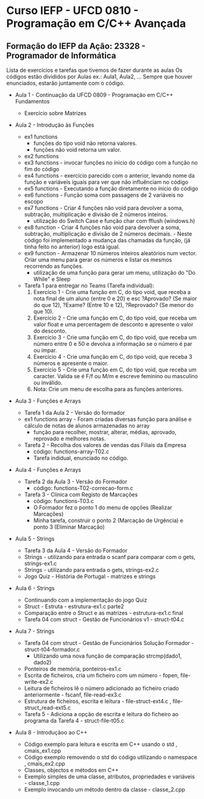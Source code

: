 # Curso IEFP - UFCD 0810 - Programação em C/C++ Avançada


## Formação do IEFP da Ação: 23328 - Programador de Informática 

Lista de exercícios e tarefas que tivemos de fazer durante as aulas
Os códigos estão divididos por Aulas ex.: Aula1, Aula2, ...
Sempre que houver enunciados, estarão juntamente com o código.

- Aula 1 - Continuação da UFCD 0809 - Programação em C/C++ Fundamentos
    - Exercício sobre Matrizes

- Aula 2 - Introdução às Funções
    - ex1 functions
        - funções do tipo void não retorna valores.
        - funções não void retorna um valor.
    - ex2 functions
    - ex3 functions - invocar funções no ínicio do código com a função no fim do código
    - ex4 functions - exercício parecido com o anterior, levando nome da função e variáveis iguais para ver que não influênciam no código
    - ex5 functions - Executando a função diretamente no ínicio do código
    - ex6 functions - Função soma com passagens de 2 variáveis no escopo
    - ex7 functions - Criar 4 funções não void para devolver a soma, subtração, multiplicação e divisão de 2 números inteiros.
        - utilização do Switch Case e função char com fflush (windows.h)
    - ex8 function - Criar 4 funções não void para devolver a soma, subtração, multiplicação e divisão de 2 números decimais.
                    - Neste código foi implementado a mudança das chamadas da função, (já tinha feito no anterior) logo está igual.
    - ex9 function - Armazenar 10 números inteiros aleatórios num vector. Criar uma menu para gerar os números e listar os mesmos recorrendo as funções.
        - utilização de uma função para gerar um menu, utilização do "Do While" e Sleep
    - Tarefa 1 para entregar no Teams (Tarefa individual):
        1. Exercício 1 - Crie uma função em C, do tipo void, que receba a nota final de um aluno (entre 0 e 20) e esc
            ?Aprovado? (Se maior do que 12), ?Exame? (Entre 10 e 12), ?Reprovado? (Se menor do que 10).
        2. Exercício 2 - Crie uma função em C, do tipo void, que receba um valor float e uma percentagem de desconto e
            apresente o valor do desconto.
        3. Exercício 3 - Crie uma função em C, do tipo void, que receba um número entre 0 e 50 e devolva a informação se o
            número é par ou ímpar.
        4. Exercício 4 - Crie uma função em C, do tipo void, que receba 3 números e apresente o maior.
        5. Exercício 5 - Crie uma função em C, do tipo void, que receba um caracter. Valida se é F/f ou M/m e escreve
            feminino ou masculino ou inválido.
        6. Nota: Crie um menu de escolha para as funções anteriores.

- Aula 3 - Funções e Arrays
    - Tarefa 1 da Aula 2 - Versão do formador
    - ex1 functions array - Foram criadas diversas função para análise e cálculo de notas de alunos armazenadas no array
        - função para recolher, mostrar, alterar, médias, aprovado, reprovado e melhores notas.
    - Tarefa 2 - Recolha dos valores de vendas das Filiais da Empresa
        - código: functions-array-T02.c
        - Tarefa indidual, enunciado no código.

- Aula 4 - Funções e Arrays
    - Tarefa 2 da Aula 3 - Versão do Formador
        - código: functions-T02-correcao-form.c
    - Tarefa 3 - Clínica com Registo de Marcações
        - código: functions-T03.c
        - O Formador fez o ponto 1 do menu de opções (Realizar Marcações)
        - Minha tarefa, construir o ponto 2 (Marcação de Urgência) e ponto 3 (Eliminar Marcação)

- Aula 5 - Strings
    - Tarefa 3 da Aula 4 - Versão do Formador
    - Strings - utilizando para entrada o scanf para comparar com o gets, strings-ex1.c
    - Strings - utilizando para entrada o gets, strings-ex2.c
    - Jogo Quiz - História de Portugal - matrizes e strings

- Aula 6 - Strings
    - Continuando com a implementação do jogo Quiz
    - Struct - Estruta - estrutura-ex1.c parte2
    - Comparação entre o Struct e as matrizes - estrutura-ex1.c final
    - Tarefa 04 com struct - Gestão de Funcionários v1 - struct-t04.c

- Aula 7 - Strings
    - Tarefa 04 com struct - Gestão de Funcionários Solução Formador - struct-t04-formador.c
        - Utilizando uma nova função de comparação strcmp(dado1, dado2)
    - Ponteiros de memória, ponteiros-ex1.c
    - Escrita de ficheiros, cria um ficheiro com um número - fopen, file-write-ex2.c
    - Leitura de ficheiros lê o número adicionado ao ficheiro criado anteriormente - fscanf, file-read-ex3.c
    - Estrutura de ficheiros, escrita e leitura - file-struct-ext4.c , file-struct_read-ext5.c
    - Tarefa 5 - Adiciona a opção de escrita e leitura do ficheiro ao programa da Tarefa 4  - struct-file-t05.c
- Aula 8 - Introduçãoo ao C++
    - Código exemplo para leitura e escrita em C++ usando o std , cmais_ex1.cpp
    - Código exemplo removendo o std do código utilizando o namespace , cmais_ex2.cpp
    - Classes, objectos e métodos em C++
    - Exemplo simples de uma classe, atributos, propriedades e variáveis - classe_1.cpp
    - Exemplo invocando um método dentro da classe - classe_2.cpp
